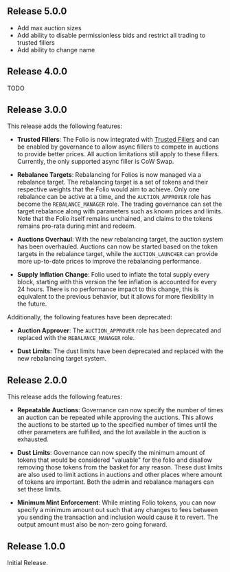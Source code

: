 ## Release 5.0.0

- Add max auction sizes
- Add ability to disable permissionless bids and restrict all trading to trusted fillers
- Add ability to change name

## Release 4.0.0

TODO

## Release 3.0.0

This release adds the following features:

- **Trusted Fillers**: The Folio is now integrated with [Trusted Fillers](https://github.com/reserve-protocol/trusted-fillers/) and can be enabled by governance to allow async fillers to compete in auctions to provide better prices. All auction limitations still apply to these fillers. Currently, the only supported async filler is CoW Swap.

- **Rebalance Targets**: Rebalancing for Folios is now managed via a rebalance target. The rebalancing target is a set of tokens and their respective weights that the Folio would aim to achieve. Only one rebalance can be active at a time, and the `AUCTION_APPROVER` role has become the `REBALANCE_MANAGER` role. The trading governance can set the target rebalance along with parameters such as known prices and limits. Note that the Folio itself remains unchained, and claims to the tokens remains pro-rata during mint and redeem.

- **Auctions Overhaul**: With the new rebalancing target, the auction system has been overhauled. Auctions can now be started based on the token targets in the rebalance target, while the `AUCTION_LAUNCHER` can provide more up-to-date prices to improve the rebalancing performance.

- **Supply Inflation Change**: Folio used to inflate the total supply every block, starting with this version the fee inflation is accounted for every 24 hours. There is no performance impact to this change, this is equivalent to the previous behavior, but it allows for more flexibility in the future.

Additionally, the following features have been deprecated:

- **Auction Approver**: The `AUCTION_APPROVER` role has been deprecated and replaced with the `REBALANCE_MANAGER` role.

- **Dust Limits**: The dust limits have been deprecated and replaced with the new rebalancing target system.

## Release 2.0.0

This release adds the following features:

- **Repeatable Auctions**: Governance can now specify the number of times an auction can be repeated while approving the auctions. This allows the auctions to be started up to the specified number of times until the other parameters are fulfilled, and the lot available in the auction is exhausted.

- **Dust Limits**: Governance can now specify the minimum amount of tokens that would be considered "valuable" for the folio and disallow removing those tokens from the basket for any reason. These dust limits are also used to limit actions in auctions and other places where amount of tokens are important. Both the admin and rebalance managers can set these limits.

- **Minimum Mint Enforcement**: While minting Folio tokens, you can now specify a minimum amount out such that any changes to fees between you sending the transaction and inclusion would cause it to revert. The output amount must also be non-zero going forward.

## Release 1.0.0

Initial Release.

